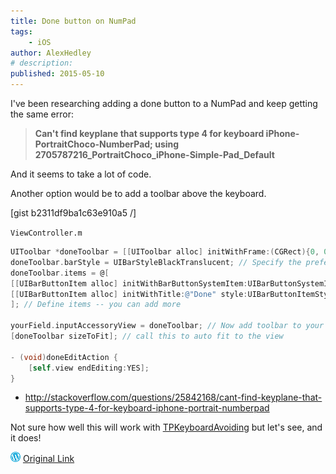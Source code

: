 ```yaml
---
title: Done button on NumPad
tags:
    - iOS
author: AlexHedley
# description: 
published: 2015-05-10
---
```


I've been researching adding a done button to a NumPad and keep getting the same error:

> **Can't find keyplane that supports type 4 for keyboard iPhone-PortraitChoco-NumberPad; using 2705787216_PortraitChoco_iPhone-Simple-Pad_Default**

And it seems to take a lot of code.

Another option would be to add a toolbar above the keyboard.

[gist b2311df9ba1c63e910a5 /]

`ViewController.m`

```objectivec
UIToolbar *doneToolbar = [[UIToolbar alloc] initWithFrame:(CGRect){0, 0, 50, 50}]; // Create and init
doneToolbar.barStyle = UIBarStyleBlackTranslucent; // Specify the preferred barStyle
doneToolbar.items = @[
[[UIBarButtonItem alloc] initWithBarButtonSystemItem:UIBarButtonSystemItemFlexibleSpace target:nil action:nil], 
[[UIBarButtonItem alloc] initWithTitle:@"Done" style:UIBarButtonItemStylePlain target:self action:@selector(doneEditAction)] // Add your target action
]; // Define items -- you can add more

yourField.inputAccessoryView = doneToolbar; // Now add toolbar to your field's inputview and run
[doneToolbar sizeToFit]; // call this to auto fit to the view

- (void)doneEditAction {
    [self.view endEditing:YES];
}
```

- http://stackoverflow.com/questions/25842168/cant-find-keyplane-that-supports-type-4-for-keyboard-iphone-portrait-numberpad

Not sure how well this will work with [TPKeyboardAvoiding](https://github.com/michaeltyson/TPKeyboardAvoiding) but let's see, and it does!

![Wordpress](../images/wordpress.png "Wordpress") [Original Link](https://alexhedley.wordpress.com/2015/05/10/done-button-on-numpad/)
